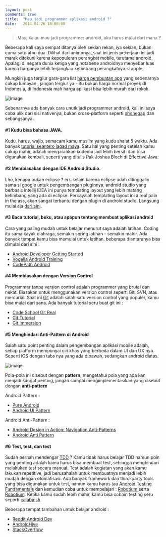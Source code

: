 ```yaml
---
layout: post
comments: true
title:  "Mau jadi programmer aplikasi android ?"
date:   2014-04-26 18:00:00
---
```


> Mas, kalau mau jadi programmer android, aku harus mulai dari mana ?

Beberapa kali saya sempat ditanya oleh sekian rekan, iya sekian, bukan cuma satu atau dua. Dilihat dari animonya, saat ini jenis pekerjaan ini jadi marak ditekuni karena kepopuleran perangkat mobile, terutama android. Apalagi di negara dunia ketiga yang notabene androidnya menyebar luas karena harganya lebih terjangkau ketimbang perangkatnya si apple. 

Mungkin juga tergiur gara-gara liat [harga pembuatan app](http://howmuchtomakeanapp.com/) yang sebenarnya cukup lumayan , jangan tergiur ya - itu bukan harga normal proyek di Indonesia, di Indonesia mah harga aplikasi bisa lebih murah dari rokok.

![image](https://pbs.twimg.com/media/BlELGBYCUAABue6.png:small)

Sebenarnya ada banyak cara unutk jadi programmer android, kali ini saya coba ulik dari sisi nativenya, bukan cross-platform seperti [phonegap](http://phonegap.com/) dan sebangsanya.

#### #1 Kudu bisa bahasa JAVA. 

Kudu, harus, wajib, semacam kamu muslim yang kudu shalat 5 waktu. Ada banyak [tutorial seantero jagad maya](http://lmgtfy.com/?q=tutorial+java). Satu hal yang penting setelah kamu cukup mahir, adalah mengarahkan kodemu jadi lebih bersih dan bisa digunakan kembali, seperti yang ditulis Pak Joshua Bloch di [Effective Java](http://www.amazon.com/Effective-Java-Edition-Joshua-Bloch/dp/0321356683). 

#### #2 Membiasakan dengan IDE Android Studio. 

Lho, kenapa bukan eclipse ? err..selain karena eclipse udah ditinggalin sama si google untuk pengembangan pluginnya, android studio yang berbasis intellij IDEA ini punya templating layout yang lebih matang ketimbang yang ada di eclipse. Percayalah templating layout ini a real pain in the ass, akan sangat terbantu dengan plugin di android studio. Langsung mulai aja [dari sini](http://developer.android.com/sdk/installing/studio.html).

#### #3 Baca tutorial, buku, atau apapun tentang membuat aplikasi android

Cara yang paling mudah untuk belajar menurut saya adalah latihan. Coding itu sama kayak olahraga, semakin sering latihan - semakin mahir. Ada banyak tempat kamu bisa memulai untuk latihan, beberapa diantaranya bisa dimulai dari sini :

* [Android Developer Getting Started](http://developer.android.com/training/basics/firstapp/index.html)
* [Vogella Android Training](http://www.vogella.com/tutorials/android.html) 
* [CodePath Android](http://guides.thecodepath.com/android)

#### #4 Membiasakan dengan Version Control

Programmer tanpa version control adalah programmer yang brutal dan nekat. Biasakan untuk menggunakan version control seperti Git, SVN, atau mercurial. Saat ini [Git](http://git-scm.com/) adalah salah satu version control yang populer, kamu bisa mulai dari sana. Ada banyak tutorial seru buat git ini :

* [Code School Git Real](https://www.codeschool.com/courses/git-real)
* [Git Tutorial](http://git-scm.com/book)
* [Git Immersion](http://gitimmersion.com/)

#### #5 Menghindari Anti-Pattern di Android

Salah satu point penting dalam pengembangan aplikasi mobile adalah, setiap platform mempunyai ciri khas yang berbeda dalam UI dan UX nya. Seperti iOS dengan tabs nya yang ada dibawah, sedangkan android diatas.

![image](http://developer.android.com/design/media/migrating_ios_dialers.png)

Pola-pola ini disebut dengan **pattern**, mengetahui pola yang ada kan menjadi sangat penting, jangan sampai mengimplementasikan yang disebut dengan **[anti-pattern](http://www.slideshare.net/commonsguy/android-app-mistakes-avoiding-the-antipatterns)**

Android Pattern :

* [Pure Android](http://developer.android.com/design/patterns/pure-android.html)
* [Android UI Pattern](http://www.androiduipatterns.com/)

Android Anti-Pattern :

* [Android Design in Action: Navigation Anti-Patterns](http://www.youtube.com/watch?v=Sww4omntVjs)
* [Android Anti Pattern](https://plus.google.com/104844169030193199790)

#### #6 Test, test, dan test 

Sudah pernah mendengar [TDD](http://en.wikipedia.org/wiki/Test-driven_development) ? Kamu tidak harus belajar TDD namun poin yang penting adalah kamu harus bisa membuat test, sehingga menghindari melakukan test secara manual. Test adalah kegiatan yang akan kamu lakukan repetitive, jadi berusahalah untuk membuatnya menjadi lebih mudah dengan otomatisasi. Ada banyak framework dan third-party tools yang bisa digunakan untuk test, namun kamu harus tau [Android Testing Fundamentals](http://developer.android.com/tools/testing/testing_android.html) dan kemudian coba untuk mempelajari :
[Robotium ](http://robolectric.org/) serta [Robotium](https://code.google.com/p/robotium/). Ketika kamu sudah lebih mahir, kamu bisa cobain testing seru seperti [calaba.sh](http://calaba.sh/).

Beberapa tempat tambahan untuk belajar android :

* [Reddit Android Dev](http://www.reddit.com/r/androiddev/)
* [AndroidHive](http://www.androidhive.info/)
* [StackOverflow](http://stackoverflow.com/questions/tagged/android)